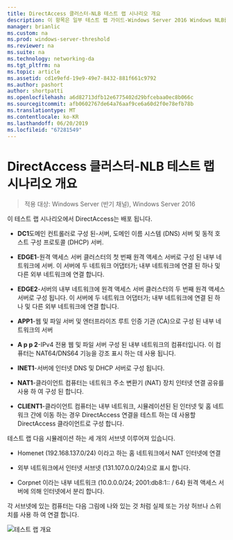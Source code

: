 ```yaml
---
title: DirectAccess 클러스터-NLB 테스트 랩 시나리오 개요
description: 이 항목은 일부 테스트 랩 가이드-Windows Server 2016 Windows NLB를 사용 하 여 클러스터에서 DirectAccess 시연
manager: brianlic
ms.custom: na
ms.prod: windows-server-threshold
ms.reviewer: na
ms.suite: na
ms.technology: networking-da
ms.tgt_pltfrm: na
ms.topic: article
ms.assetid: cd1e9efd-19e9-49e7-8432-881f661c9792
ms.author: pashort
author: shortpatti
ms.openlocfilehash: a6d82713dfb12e6775402d29bfcebaa0ec8b066c
ms.sourcegitcommit: afb0602767de64a76aaf9ce6a60d2f0e78efb78b
ms.translationtype: MT
ms.contentlocale: ko-KR
ms.lasthandoff: 06/20/2019
ms.locfileid: "67281549"
---
```

# <a name="overview-of-the-directaccess-cluster-nlb-test-lab-scenario"></a>DirectAccess 클러스터-NLB 테스트 랩 시나리오 개요

>적용 대상: Windows Server (반기 채널), Windows Server 2016

이 테스트 랩 시나리오에서 DirectAccess는 배포 됩니다.  
  
-   **DC1**도메인 컨트롤러로 구성 된-서버, 도메인 이름 시스템 (DNS) 서버 및 동적 호스트 구성 프로토콜 (DHCP) 서버.  
  
-   **EDGE1**-원격 액세스 서버 클러스터의 첫 번째 원격 액세스 서버로 구성 된 내부 네트워크에 서버. 이 서버에 두 네트워크 어댑터가; 내부 네트워크에 연결 된 하나 및 다른 외부 네트워크에 연결 합니다.  
  
-   **EDGE2**-서버의 내부 네트워크에 원격 액세스 서버 클러스터의 두 번째 원격 액세스 서버로 구성 됩니다. 이 서버에 두 네트워크 어댑터가; 내부 네트워크에 연결 된 하나 및 다른 외부 네트워크에 연결 합니다.  
  
-   **APP1**-웹 및 파일 서버 및 엔터프라이즈 루트 인증 기관 (CA)으로 구성 된 내부 네트워크의 서버  
  
-   **A p p 2**-IPv4 전용 웹 및 파일 서버 구성 된 내부 네트워크의 컴퓨터입니다. 이 컴퓨터는 NAT64/DNS64 기능을 강조 표시 하는 데 사용 됩니다.  
  
-   **INET1**-서버에 인터넷 DNS 및 DHCP 서버로 구성 됩니다.  
  
-   **NAT1**-클라이언트 컴퓨터는 네트워크 주소 변환기 (NAT) 장치 인터넷 연결 공유를 사용 하 여 구성 된 합니다.  
  
-   **CLIENT1**-클라이언트 컴퓨터는 내부 네트워크, 시뮬레이션된 된 인터넷 및 홈 네트워크 간에 이동 하는 경우 DirectAccess 연결을 테스트 하는 데 사용할 DirectAccess 클라이언트로 구성 합니다.  
  
테스트 랩 다음 시뮬레이션 하는 세 개의 서브넷 이루어져 있습니다.  
  
-   Homenet (192.168.137.0/24) 이라고 하는 홈 네트워크에서 NAT 인터넷에 연결  
  
-   외부 네트워크에서 인터넷 서브넷 (131.107.0.0/24)으로 표시 합니다.  
  
-   Corpnet 이라는 내부 네트워크 (10.0.0.0/24; 2001:db8:1:: / 64) 원격 액세스 서버에 의해 인터넷에서 분리 합니다.  
  
각 서브넷에 있는 컴퓨터는 다음 그림에 나와 있는 것 처럼 실제 또는 가상 허브나 스위치를 사용 하 여 연결 합니다.  
  
![테스트 랩 개요](../../../media/Overview-of-the-Test-Lab-Scenario_5/TLG_DA_Cluster.png)  
  



